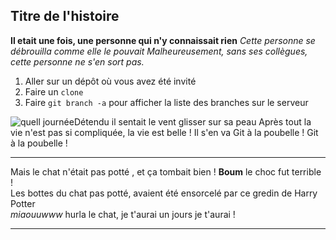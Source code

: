 ## Titre de l'histoire

**Il etait une fois, une personne qui n'y connaissait rien**
*Cette personne se débrouilla comme elle le pouvait*
_Malheureusement, sans ses collègues, cette personne ne s'en sort pas._

1. Aller sur un dépôt où vous avez été invité
2. Faire un ``clone``
3. Faire ``git branch -a`` pour afficher la liste des branches sur le serveur

![quell journée](https://media.giphy.com/media/PoEubQUnxbZlu/giphy.gif)Détendu il sentait le vent glisser sur sa peau 
Après tout la vie n'est pas si compliquée, la vie est belle ! 
Il s'en va Git à la poubelle ! Git à la poubelle ! 


---------------------------------------------------------------------------------------------
 Mais le chat n'était pas potté , et ça tombait bien ! **Boum** le choc fut terrible ! <br />
 Les bottes du chat pas potté, avaient été ensorcelé par ce gredin de Harry Potter <br />
 _miaouuwww_ hurla le chat, je t'aurai un jours je t'aurai ! 
 

---------------------------------------------------------------------------------------------

